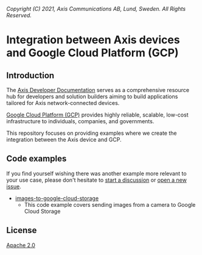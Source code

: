 *Copyright (C) 2021, Axis Communications AB, Lund, Sweden. All Rights Reserved.*

# Integration between Axis devices and Google Cloud Platform (GCP)

## Introduction

The [Axis Developer Documentation](https://developer.axis.com/) serves as a comprehensive resource hub for developers and solution builders aiming to build applications tailored for Axis network-connected devices.

[Google Cloud Platform (GCP)](https://cloud.google.com) provides highly reliable, scalable, low-cost infrastructure to individuals, companies, and governments.

This repository focuses on providing examples where we create the integration between the Axis device and GCP.

## Code examples

If you find yourself wishing there was another example more relevant to your use case, please don't hesitate to [start a discussion](https://github.com/AxisCommunications/acap-integration-examples-gcp/discussions/new) or [open a new issue](https://github.com/AxisCommunications/acap-integration-examples-gcp/issues/new/choose).

- [images-to-google-cloud-storage](./images-to-google-cloud-storage/)
    - This code example covers sending images from a camera to Google Cloud Storage

## License

[Apache 2.0](./LICENSE)
